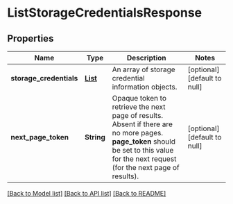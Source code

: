 # ListStorageCredentialsResponse
## Properties

| Name | Type | Description | Notes |
|------------ | ------------- | ------------- | -------------|
| **storage\_credentials** | [**List**](StorageCredentialInfo.md) | An array of storage credential information objects. | [optional] [default to null] |
| **next\_page\_token** | **String** | Opaque token to retrieve the next page of results. Absent if there are no more pages. __page_token__ should be set to this value for the next request (for the next page of results).  | [optional] [default to null] |

[[Back to Model list]](../README.md#documentation-for-models) [[Back to API list]](../README.md#documentation-for-api-endpoints) [[Back to README]](../README.md)

